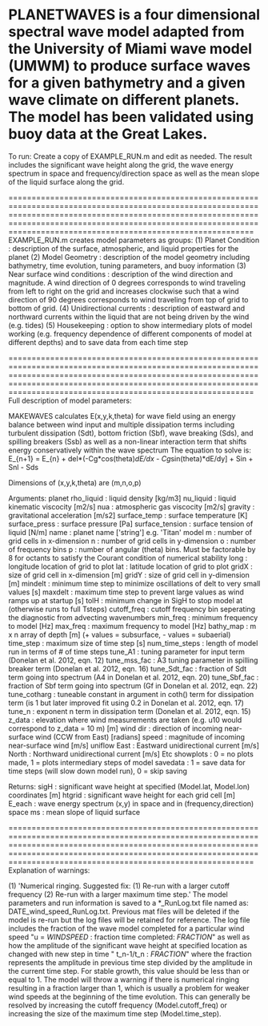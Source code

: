 PLANETWAVES is a four dimensional spectral wave model adapted from the University of Miami wave model (UMWM) to produce surface waves for a given bathymetry and a given wave climate on different planets. The model has been validated using buoy data at the Great Lakes.
=============================================================================================================================================================================================================================================================================

To run:
Create a copy of EXAMPLE_RUN.m and edit as needed. The result includes the significant wave height along the grid, the wave energy spectrum in space and frequency/direction space as well as the mean slope of the liquid surface along the grid.

=============================================================================================================================================================================================================================================================================
EXAMPLE_RUN.m creates model parameters as groups:
(1) Planet Condition : description of the surface, atmospheric, and liquid properties for the planet
(2) Model Geometry   : description of the model geometry including bathymetry, time evolution, tuning parameters, and buoy information
(3) Near surface wind conditions : description of the wind direction and magnitude. A wind direction of 0 degrees corresponds to wind traveling from left to right on the grid and increases clockwise such that a wind direction of 90 degrees 
corresponds to wind traveling from top of grid to bottom of grid.
(4) Unidirectional currents : description of eastward and northward currents within the liquid that are not being driven by the wind (e.g. tides)
(5) Housekeeping : option to show intermediary plots of model working (e.g. frequency dependence of different components of model at different depths) and to save data from each time step

=============================================================================================================================================================================================================================================================================
Full description of model parameters:

MAKEWAVES calculates E(x,y,k,theta) for wave field using an energy balance between wind input and multiple dissipation terms including turbulent dissipation (Sdt), bottom friction (Sbf), wave breaking (Sds), and spilling breakers (Ssb) as well as a non-linear
interaction term that shifts energy conservatively within the wave spectrum
The equation to solve is:
   E_{n+1} = E_{n} + del*(-Cg*cos(theta)*dE/dx - Cg*sin(theta)*dE/dy] + Sin + Snl - Sds


 Dimensions of (x,y,k,theta) are (m,n,o,p)


   Arguments:
       planet
           rho_liquid      : liquid density [kg/m3]
           nu_liquid       : liquid kinematic viscocity [m2/s]
           nua             : atmospheric gas viscocity [m2/s]
           gravity         : gravitational acceleration [m/s2]
           surface_temp    : surface temperature [K]
           surface_press   : surface pressure [Pa]
           surface_tension : surface tension of liquid [N/m]
           name            : planet name ['string'] e.g. 'Titan'
       model
           m               : number of grid cells in x-dimension
           n               : number of grid cells in y-dimension
           o               : number of frequency bins
           p               : number of angular (theta) bins. Must be factorable by 8 for octants to satisfy the Courant condition of numerical stability
           long            : longitude location of grid to plot 
           lat             : latitude location of grid to plot
           gridX           : size of grid cell in x-dimension [m]
           gridY           : size of grid cell in y-dimension [m]
           mindelt         : minimum time step to minimize oscillations of delt to very small values [s]
           maxdelt         : maximum time step to prevent large values as wind ramps up at startup [s]
           tolH            : minimum change in SigH to stop model at (otherwise runs to full Tsteps) 
           cutoff_freq     : cutoff frequency bin seperating the diagnostic from advecting wavenumbers
           min_freq        : minimum frequency to model [Hz]
           max_freq        : maximum frequency to model [Hz]
           bathy_map       : m x n array of depth [m] (+ values = subsurface, - values = subaerial)
           time_step       : maximum size of time step [s]
           num_time_steps  : length of model run in terms of # of time steps
           tune_A1         : tuning parameter for input term (Donelan et al. 2012, eqn. 12)
           tune_mss_fac    : A3 tuning parameter in spilling breaker term (Donelan et al. 2012, eqn. 16)
           tune_Sdt_fac    : fraction of Sdt term going into spectrum (A4 in Donelan et al. 2012, eqn. 20)
           tune_Sbf_fac    : fraction of Sbf term going into spectrum (Gf in Donelan et al. 2012, eqn. 22)
           tune_cotharg    : tuneable constant in argument in coth() term for dissipation term (is 1 but later improved fit using 0.2 in Donelan et al. 2012, eqn. 17)
           tune_n          : exponent n term in dissipation term (Donelan et al. 2012, eqn. 15)
           z_data          : elevation where wind measurements are taken (e.g. u10 would correspond to z_data = 10 m) [m]
       wind
           dir             : direction of incoming near-surface wind (CCW from East) [radians]
           speed           : magnitude of incoming near-surface wind [m/s]
       uniflow
           East            : Eastward unidirectional current [m/s]
           North           : Northward unidirectional current [m/s]
       Etc
           showplots       : 0 = no plots made, 1 = plots intermediary steps of model
           savedata        : 1  = save data for time steps (will slow down model run), 0 = skip saving


   Returns:
       sigH                : significant wave height at specified (Model.lat, Model.lon) coordinates [m]
       htgrid              : significant wave height for each grid cell [m]
       E_each              : wave energy spectrum (x,y) in space and in (frequency,direction) space
       ms                  : mean slope of liquid surface

=============================================================================================================================================================================================================================================================================
Explanation of warnings:

(1) 'Numerical ringing. Suggested fix: (1) Re-run with a larger cutoff frequency (2) Re-run with a larger maximum time step.'
The model parameters and run information is saved to a *_RunLog.txt file named as: DATE_wind_speed_RunLog.txt. Previous mat files will be deleted if the model is re-run but the log files will be retained for reference. The log file includes the 
fraction of the wave model completed for a particular wind speed "u = _WINDSPEED_ : fraction time completed: _FRACTION_" as well as how the amplitude of the significant wave height at specified location as changed with new step in time 
" t_n-1/t_n : _FRACTION_" where the fraction represents the amplitude in previous time step divided by the amplitude in the current time step. For stable growth, this value should be less than or equal to 1. The model will throw a warning 
if there is numerical ringing resulting in a fraction larger than 1, which is usually a problem for weaker wind speeds at the beginning of the time evolution. This can generally be resolved by increasing the cutoff frequency (Model.cutoff_freq) 
or increasing the size of the maximum time step (Model.time_step).
